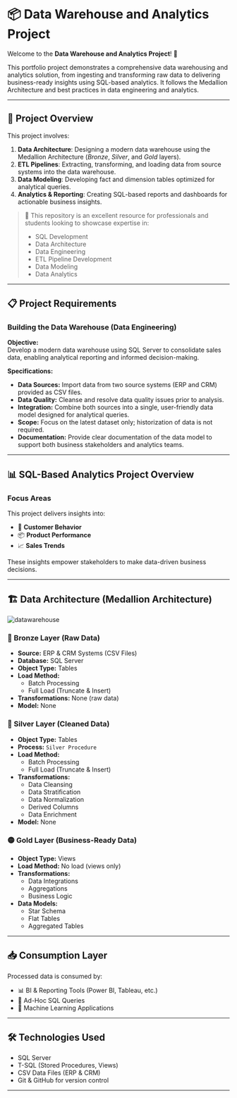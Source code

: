 # 📦 Data Warehouse and Analytics Project

Welcome to the **Data Warehouse and Analytics Project**! 🚀

This portfolio project demonstrates a comprehensive data warehousing and analytics solution, from ingesting and transforming raw data to delivering business-ready insights using SQL-based analytics. It follows the Medallion Architecture and best practices in data engineering and analytics.

---

## 📘 Project Overview

This project involves:

1. **Data Architecture**: Designing a modern data warehouse using the Medallion Architecture (*Bronze*, *Silver*, and *Gold* layers).
2. **ETL Pipelines**: Extracting, transforming, and loading data from source systems into the data warehouse.
3. **Data Modeling**: Developing fact and dimension tables optimized for analytical queries.
4. **Analytics & Reporting**: Creating SQL-based reports and dashboards for actionable business insights.

> 🎯 This repository is an excellent resource for professionals and students looking to showcase expertise in:
> - SQL Development
> - Data Architecture
> - Data Engineering
> - ETL Pipeline Development
> - Data Modeling
> - Data Analytics

---

## 📋 Project Requirements

### Building the Data Warehouse (Data Engineering)

**Objective:**  
Develop a modern data warehouse using SQL Server to consolidate sales data, enabling analytical reporting and informed decision-making.

**Specifications:**
- **Data Sources:** Import data from two source systems (ERP and CRM) provided as CSV files.
- **Data Quality:** Cleanse and resolve data quality issues prior to analysis.
- **Integration:** Combine both sources into a single, user-friendly data model designed for analytical queries.
- **Scope:** Focus on the latest dataset only; historization of data is not required.
- **Documentation:** Provide clear documentation of the data model to support both business stakeholders and analytics teams.

---

## 📊 SQL-Based Analytics Project Overview

### Focus Areas
This project delivers insights into:
- 🧍 **Customer Behavior**
- 📦 **Product Performance**
- 📈 **Sales Trends**

These insights empower stakeholders to make data-driven business decisions.

---

## 🏗️ Data Architecture (Medallion Architecture)
![datawarehouse](https://github.com/user-attachments/assets/b0bc7dca-32a3-48bd-9730-8c4c659329dd)

### 🔹 Bronze Layer (Raw Data)
- **Source:** ERP & CRM Systems (CSV Files)
- **Database:** SQL Server
- **Object Type:** Tables  
- **Load Method:**
  - Batch Processing
  - Full Load (Truncate & Insert)
- **Transformations:** None (raw data)
- **Model:** None

### 🔸 Silver Layer (Cleaned Data)
- **Object Type:** Tables
- **Process:** `Silver Procedure`
- **Load Method:**
  - Batch Processing
  - Full Load (Truncate & Insert)
- **Transformations:**
  - Data Cleansing
  - Data Stratification
  - Data Normalization
  - Derived Columns
  - Data Enrichment
- **Model:** None

### 🟡 Gold Layer (Business-Ready Data)
- **Object Type:** Views
- **Load Method:** No load (views only)
- **Transformations:**
  - Data Integrations
  - Aggregations
  - Business Logic
- **Data Models:**
  - Star Schema
  - Flat Tables
  - Aggregated Tables

---

## 📥 Consumption Layer

Processed data is consumed by:
- 📊 BI & Reporting Tools (Power BI, Tableau, etc.)
- 🔎 Ad-Hoc SQL Queries
- 🤖 Machine Learning Applications

---

## 🛠️ Technologies Used

- SQL Server
- T-SQL (Stored Procedures, Views)
- CSV Data Files (ERP & CRM)
- Git & GitHub for version control

---


